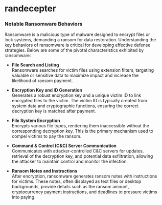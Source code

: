 # randecepter

### Notable Ransomware Behaviors
Ransomware is a malicious type of malware designed to encrypt files or lock systems, demanding a ransom for data restoration. Understanding the key behaviors of ransomware is critical for developing effective defense strategies. Below are some of the pivotal characteristics exhibited by ransomware:

- **File Search and Listing**  
  Ransomware searches for victim files using extension filters, targeting valuable or sensitive data to maximize impact and increase the likelihood of ransom payment.

- **Encryption Key and ID Generation**  
  Generates a robust encryption key and a unique victim ID to link encrypted files to the victim. The victim ID is typically created from system data and cryptographic functions, ensuring the correct decryption key is matched after payment.

- **File System Encryption**  
  Encrypts various file types, rendering them inaccessible without the corresponding decryption key. This is the primary mechanism used to compel victims to pay the ransom.

- **Command & Control (C&C) Server Communication**  
  Communicates with attacker-controlled C&C servers for updates, retrieval of the decryption key, and potential data exfiltration, allowing the attacker to maintain control and monitor the infection.

- **Ransom Notes and Instructions**  
  After encryption, ransomware generates ransom notes with instructions for victims. These notes, often displayed as text files or desktop backgrounds, provide details such as the ransom amount, cryptocurrency payment instructions, and deadlines to pressure victims into paying.
